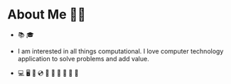 # About Me 🎩✨
- :books: :mortar_board:
- I am interested in all things computational. I love computer technology application to solve problems and add value.

- 💻
🖥️
:floppy_disk:
:cd:
:minidisc:
:vhs:
:satellite:
:microscope:
:telescope:
🚀


<!---
MEBZMasondo/MEBZMasondo is a ✨ special ✨ repository because its `README.md` (this file) appears on your GitHub profile.
You can click the Preview link to take a look at your changes.
--->
